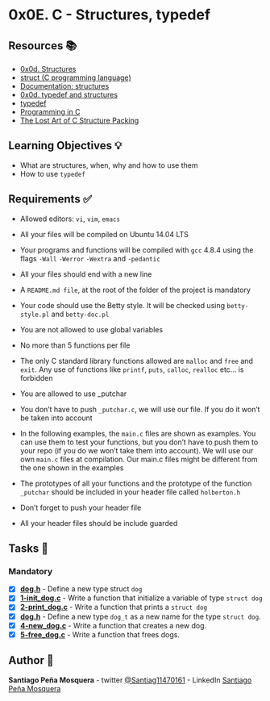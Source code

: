 # 0x0E. C - Structures, typedef
## Resources :books:

* [0x0d. Structures](https://intranet.hbtn.io/rltoken/fTk_WHNNZwyN_3Br4hldzg)
* [struct (C programming language)](https://intranet.hbtn.io/rltoken/sF_gQY2e9CP95XbgWQkduA)
* [Documentation: structures](https://intranet.hbtn.io/rltoken/7VySR2oMyxk7VMR8LLOvZA)
* [0x0d. typedef and structures](https://intranet.hbtn.io/rltoken/n336cpCmQqTulI07odCY9g)
* [typedef](https://intranet.hbtn.io/rltoken/-vbMNPFrIA5PcVs4RiWr4g)
* [Programming in C ](http://images.textbooks.com/TextbookInfo/Covers/0321776410.gif)
* [The Lost Art of C Structure Packing ](https://intranet.hbtn.io/rltoken/92gDeb3TtzgLDpzo9DXfZg)

## Learning Objectives :bulb:
* What are structures, when, why and how to use them
* How to use `typedef`

## Requirements :white_check_mark:
* Allowed editors: `vi`, `vim`, `emacs`
* All your files will be compiled on Ubuntu 14.04 LTS
* Your programs and functions will be compiled with `gcc` 4.8.4 using the flags `-Wall` `-Werror` `-Wextra` and `-pedantic`
* All your files should end with a new line
* A `README.md file`, at the root of the folder of the project is mandatory
* Your code should use the Betty style. It will be checked using `betty-style.pl` and `betty-doc.pl`
* You are not allowed to use global variables
* No more than 5 functions per file

* The only C standard library functions allowed are `malloc` and `free` and `exit`. Any use of functions like `printf`, `puts`, `calloc`, `realloc` etc… is forbidden
* You are allowed to use _putchar
* You don’t have to push `_putchar.c`, we will use our file. If you do it won’t be taken into account
* In the following examples, the `main.c` files are shown as examples. You can use them to test your functions, but you don’t have to push them to your repo (if you do we won’t take them into account). We will use our own `main.c` files at compilation. Our main.c files might be different from the one shown in the examples
* The prototypes of all your functions and the prototype of the function `_putchar` should be included in your header file called `holberton.h`
* Don’t forget to push your header file
* All your header files should be include guarded

## Tasks :page_with_curl:
### Mandatory
- [x] **[dog.h](./dog.h)** - Define a new type struct `dog`
- [x] **[1-init_dog.c](./1-init_dog.c)** - Write a function that initialize a variable of type `struct dog`
- [x] **[2-print_dog.c](./2-print_dog.c)** - Write a function that prints a `struct dog`
- [x] **[dog.h](./dog.h)** - Define a new type `dog_t` as a new name for the type `struct dog`.
- [x] **[4-new_dog.c](./4-new_dog.c)** - Write a function that creates a new dog.
- [x] **[5-free_dog.c](./5-free_dog.c)** - Write a function that frees dogs.

## Author :pencil:
**Santiago Peña Mosquera** - twitter [@Santiag11470161](https://twitter.com/Santiag11470161) - LinkedIn [Santiago Peña Mosquera](https://www.linkedin.com/in/santiago-pe%C3%B1a-mosquera-abaa20196/)
